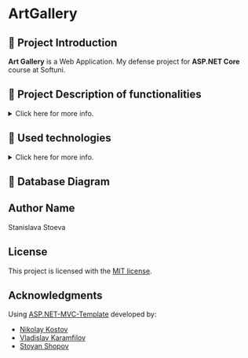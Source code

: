 # ArtGallery

## :art: Project Introduction
**Art Gallery** is a Web Application. 
My defense project for **ASP.NET Core** course at Softuni.

## :pencil: Project Description of functionalities
<details>
<summary> 
    Click here for more info. 
</summary>
  
Art Gallery's main idea is to be an app for booking and sales. A place where regular users can book an exhibition or buy a painting. 3 roles: user, admin and manager.
  
<strong> User: </strong>
* Can book an exhibition event in the Gallery or buy a painting from the app store.
* Can read Blog Posts and create comments on any Article.
* Cancel booked exhibition events or request orders cancellation. Once a User cancels, an already made order should be approved by the manager.
  
<strong> Admin: </strong>
* Can create or delete Blog Posts.
* Can create, update or delete events and paintings available for sale.
* Have access to All Sales and Booking History.
  
<strong> Manager: </strong>
* Can approve the requested cancellation of an order.
* Both admin and manager can Confirm or decline the user's booked event. It depends on Max Capacity for an event.
* Can control what events are available for booking.
  
<strong> :pushpin: Restrictions: </strong>
* Guest Vistors (a user who is not Logged-in) are restricted to browsing through exhibition events and painting in the App Store, also through the Blog Posts, which are available for them to read. Guest Visitors cannot create comments, make orders or book events.
* Users are not allowed to create Blog Posts and Events.
* Any user can create Comments as long as it is a Logged-in user.
* Only admin is allowed to create Blog Posts and Events.
  
</details>

## :hammer: Used technologies
<details>
<summary> 
    Click here for more info. 
 </summary>
  
* ASP.NET CORE 6.0 MVC
* ASP.NET Core areas
* Entity Framework [CORE 6.0](https://docs.microsoft.com/en-us/ef/core/)
* Newtonsoft.Json
* SendGrid
* Cloudinary
* Docker Container
* FontAwesome (font icons)
* HTML5
* CSS
  
</details>

## :floppy_disk: Database Diagram

## Author Name 
Stanislava Stoeva

## License
This project is licensed with the [MIT license](LICENSE).

## Acknowledgments
Using [ASP.NET-MVC-Template](https://github.com/NikolayIT/ASP.NET-MVC-Template) developed by:
- [Nikolay Kostov](https://github.com/NikolayIT)
- [Vladislav Karamfilov](https://github.com/vladislav-karamfilov)
- [Stoyan Shopov](https://github.com/StoyanShopov)

